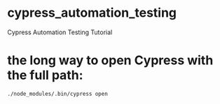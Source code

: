 # cypress_automation_testing

Cypress Automation Testing Tutorial

# the long way to open Cypress with the full path:

`./node_modules/.bin/cypress open`
